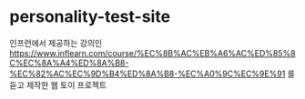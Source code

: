 # personality-test-site
인프런에서 제공하는 강의인 https://www.inflearn.com/course/%EC%8B%AC%EB%A6%AC%ED%85%8C%EC%8A%A4%ED%8A%B8-%EC%82%AC%EC%9D%B4%ED%8A%B8-%EC%A0%9C%EC%9E%91 를 듣고 제작한 웹 토이 프로젝트
